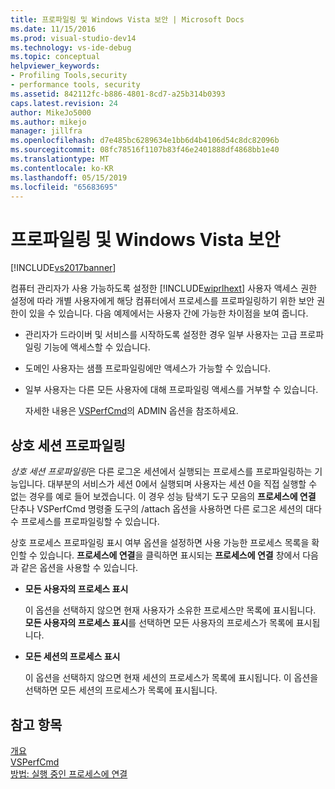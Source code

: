 ```yaml
---
title: 프로파일링 및 Windows Vista 보안 | Microsoft Docs
ms.date: 11/15/2016
ms.prod: visual-studio-dev14
ms.technology: vs-ide-debug
ms.topic: conceptual
helpviewer_keywords:
- Profiling Tools,security
- performance tools, security
ms.assetid: 842112fc-b886-4801-8cd7-a25b314b0393
caps.latest.revision: 24
author: MikeJo5000
ms.author: mikejo
manager: jillfra
ms.openlocfilehash: d7e485bc6289634e1bb6d4b4106d54c8dc82096b
ms.sourcegitcommit: 08fc78516f1107b83f46e2401888df4868bb1e40
ms.translationtype: MT
ms.contentlocale: ko-KR
ms.lasthandoff: 05/15/2019
ms.locfileid: "65683695"
---
```

# <a name="profiling-and-windows-vista-security"></a>프로파일링 및 Windows Vista 보안
[!INCLUDE[vs2017banner](../includes/vs2017banner.md)]

컴퓨터 관리자가 사용 가능하도록 설정한 [!INCLUDE[wiprlhext](../includes/wiprlhext-md.md)] 사용자 액세스 권한 설정에 따라 개별 사용자에게 해당 컴퓨터에서 프로세스를 프로파일링하기 위한 보안 권한이 있을 수 있습니다. 다음 예제에서는 사용자 간에 가능한 차이점을 보여 줍니다.  
  
- 관리자가 드라이버 및 서비스를 시작하도록 설정한 경우 일부 사용자는 고급 프로파일링 기능에 액세스할 수 있습니다.  
  
- 도메인 사용자는 샘플 프로파일링에만 액세스가 가능할 수 있습니다.  
  
- 일부 사용자는 다른 모든 사용자에 대해 프로파일링 액세스를 거부할 수 있습니다.  
  
  자세한 내용은 [VSPerfCmd](../profiling/vsperfcmd.md)의 ADMIN 옵션을 참조하세요.  
  
## <a name="cross-session-profiling"></a>상호 세션 프로파일링  
 *상호 세션 프로파일링*은 다른 로그온 세션에서 실행되는 프로세스를 프로파일링하는 기능입니다. 대부분의 서비스가 세션 0에서 실행되며 사용자는 세션 0을 직접 실행할 수 없는 경우를 예로 들어 보겠습니다. 이 경우 성능 탐색기 도구 모음의 **프로세스에 연결** 단추나 VSPerfCmd 명령줄 도구의 /attach 옵션을 사용하면 다른 로그온 세션의 대다수 프로세스를 프로파일링할 수 있습니다.  
  
 상호 프로세스 프로파일링 표시 여부 옵션을 설정하면 사용 가능한 프로세스 목록을 확인할 수 있습니다. **프로세스에 연결**을 클릭하면 표시되는 **프로세스에 연결** 창에서 다음과 같은 옵션을 사용할 수 있습니다.  
  
- **모든 사용자의 프로세스 표시**  
  
     이 옵션을 선택하지 않으면 현재 사용자가 소유한 프로세스만 목록에 표시됩니다. **모든 사용자의 프로세스 표시**를 선택하면 모든 사용자의 프로세스가 목록에 표시됩니다.  
  
- **모든 세션의 프로세스 표시**  
  
     이 옵션을 선택하지 않으면 현재 세션의 프로세스가 목록에 표시됩니다. 이 옵션을 선택하면 모든 세션의 프로세스가 목록에 표시됩니다.  
  
## <a name="see-also"></a>참고 항목  
 [개요](../profiling/overviews-performance-tools.md)   
 [VSPerfCmd](../profiling/vsperfcmd.md)   
 [방법: 실행 중인 프로세스에 연결](https://msdn.microsoft.com/636d0a52-4bfd-48d2-89ad-d7b9ca4dc4f4)
